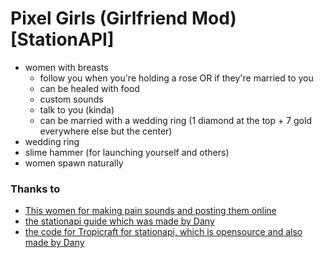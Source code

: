 # Pixel Girls (Girlfriend Mod) [StationAPI]

- women with breasts
  - follow you when you're holding a rose OR if they're married to you
  - can be healed with food
  - custom sounds
  - talk to you (kinda)
  - can be married with a wedding ring (1 diamond at the top + 7 gold everywhere else but the center)
- wedding ring
- slime hammer (for launching yourself and others)
- women spawn naturally

### Thanks to
- [This women for making pain sounds and posting them online](https://freesound.org/people/MadamVicious/sounds/218190/)
- [the stationapi guide which was made by Dany](https://stationapi.wiki/)
- [the code for Tropicraft for stationapi, which is opensource and also made by Dany](https://github.com/DanyGames2014/Tropicraft/tree/master/src/main/java/net/danygames2014/tropicraft/mixin/scalearmor)